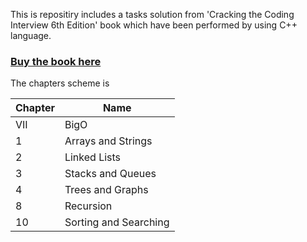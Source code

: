 This is repositiry includes a tasks solution from 'Cracking the Coding Interview 6th Edition' book which have been performed by using C++ language.

### [Buy the book here](https://www.amazon.com/Cracking-Coding-Interview-Programming-Questions/dp/0984782850)

The chapters scheme is

| Chapter |       Name           |
|---------|----------------------|
|  VII    |       BigO           |
|   1     |  Arrays and Strings  |
|   2     |     Linked Lists     |
|   3     |   Stacks and Queues  |
|   4     |   Trees and Graphs   |
|   8     |      Recursion       |
|   10    | Sorting and Searching|


